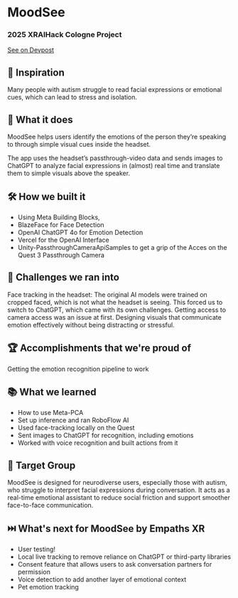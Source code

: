# MoodSee

### 2025 XRAIHack Cologne Project

[See on Devpost](https://devpost.com/software/c23-moodsee-by-empaths-xr)



## 🎯 Inspiration
Many people with autism struggle to read facial expressions or emotional cues, which can lead to stress and isolation.

## 🐘 What it does
MoodSee helps users identify the emotions of the person they’re speaking to through simple visual cues inside the headset.

The app uses the headset’s passthrough-video data and sends images to ChatGPT to analyze facial expressions in (almost) real time and translate them to simple visuals above the speaker.

## 🛠️ How we built it
- Using Meta Building Blocks,
- BlazeFace for Face Detection 
- OpenAI ChatGPT 4o for Emotion Detection
- Vercel for the OpenAI Interface 
- Unity-PassthroughCameraApiSamples to get a grip of the Acces on the Quest 3 Passthrough Camera

## 🚧 Challenges we ran into
Face tracking in the headset:
The original AI models were trained on cropped faced, which is not what the headset is seeing. 
This forced us to switch to ChatGPT, which came with its own challenges. 
Getting access to camera access was an issue at first. 
Designing visuals that communicate emotion effectively without being distracting or stressful.

## 🏆 Accomplishments that we're proud of
Getting the emotion recognition pipeline to work

## 📚 What we learned
- How to use Meta-PCA
- Set up inference and ran RoboFlow AI
- Used face-tracking locally on the Quest
- Sent images to ChatGPT for recognition, including emotions
- Worked with voice recognition and built actions from it

## 🎯 Target Group
MoodSee is designed for neurodiverse users, especially those with autism, who struggle to interpret facial expressions during conversation. It acts as a real-time emotional assistant to reduce social friction and support smoother face-to-face communication.

## ⏭️ What's next for MoodSee by Empaths XR
- User testing!
- Local live tracking to remove reliance on ChatGPT or third-party libraries
- Consent feature that allows users to ask conversation partners for permission
- Voice detection to add another layer of emotional context
- Pet emotion tracking
